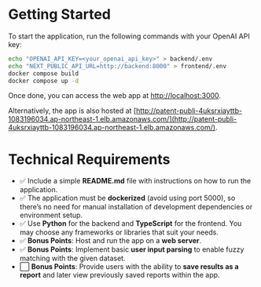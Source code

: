 # Getting Started

To start the application, run the following commands with your OpenAI API key:

```sh
echo "OPENAI_API_KEY=<your_openai_api_key>" > backend/.env
echo "NEXT_PUBLIC_API_URL=http://backend:8000" > frontend/.env
docker compose build
docker compose up -d
```

Once done, you can access the web app at [http://localhost:3000](http://localhost:3000).

Alternatively, the app is also hosted at [http://patent-publi-4uksrxiayttb-1083196034.ap-northeast-1.elb.amazonaws.com/](http://patent-publi-4uksrxiayttb-1083196034.ap-northeast-1.elb.amazonaws.com/).

# Technical Requirements

- ✅ Include a simple **README.md** file with instructions on how to run the application.
- ✅ The application must be **dockerized** (avoid using port 5000), so there’s no need for manual installation of development dependencies or environment setup.
- ✅ Use **Python** for the backend and **TypeScript** for the frontend. You may choose any frameworks or libraries that suit your needs.
- ✅ **Bonus Points**: Host and run the app on a **web server**.
- ✅ **Bonus Points**: Implement basic **user input parsing** to enable fuzzy matching with the given dataset.
- ⬜ **Bonus Points**: Provide users with the ability to **save results as a report** and later view previously saved reports within the app.
